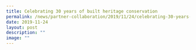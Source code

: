 ```yaml
---
title: Celebrating 30 years of built heritage conservation
permalink: /news/partner-collaboration/2019/11/24/celebrating-30-years-of-built-heritage-conservation/
date: 2019-11-24
layout: post
description: ""
image: ""
---
```

